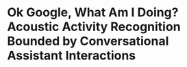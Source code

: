 # Ok Google, What Am I Doing? Acoustic Activity Recognition Bounded by Conversational Assistant Interactions
